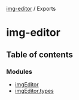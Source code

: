 [img-editor](README.md) / Exports

# img-editor

## Table of contents

### Modules

- [imgEditor](modules/imgEditor.md)
- [imgEditor.types](modules/imgEditor_types.md)
